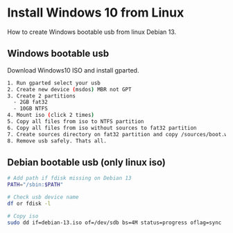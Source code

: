 # Install Windows 10 from Linux
How to create Windows bootable usb from linux Debian 13.

## Windows bootable usb

Download Windows10 ISO and install gparted.

```sh
1. Run gparted select your usb
2. Create new device (msdos) MBR not GPT
3. Create 2 partitions
  - 2GB fat32
  - 10GB NTFS
4. Mount iso (click 2 times)
5. Copy all files from iso to NTFS partition 
6. Copy all files from iso without sources to fat32 partition
7. Create sources directory on fat32 partition and copy /sources/boot.wim from iso files to this directory
8. Remove usb safely. Thats all.
```


## Debian bootable usb (only linux iso)

```sh
# Add path if fdisk missing on Debian 13
PATH="/sbin:$PATH"

# Check usb device name
df or fdisk -l

# Copy iso
sudo dd if=debian-13.iso of=/dev/sdb bs=4M status=progress oflag=sync
```
